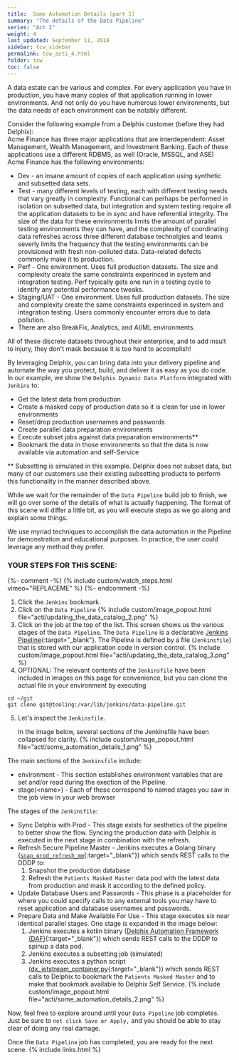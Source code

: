 ```yaml
---
title:  Some Automation Details (part 1)
summary: "The details of the Data Pipeline"
series: "Act I"
weight: 4
last_updated: September 11, 2018
sidebar: tcw_sidebar
permalink: tcw_acti_4.html
folder: tcw
toc: false
---
```


A data estate can be various and complex. For every application you have in production, you have many copies of that application running in lower environments.
And not only do you have numerous lower environments, but the data needs of each environment can be notably different.

Consider the following example from a Delphix customer (before they had Delphix):  
Acme Finance has three major applications that are interdependent: Asset Management, Wealth Management, and Investment Banking. Each of these applications use a different RDBMS, as well (Oracle, MSSQL, and ASE)
Acme Finance has the following environments:
* Dev - an insane amount of copies of each application using synthetic and subsetted data sets.
* Test - many different levels of testing, each with different testing needs that vary greatly in complexity. Functional can perhaps be performed in isolation on subsetted data,
but integration and system testing require all the application datasets to be in sync and have referential integrity.
The size of the data for these environments limits the amount of parallel testing environments they can have, 
and the complexity of coordinating data refreshes across three different database technolgies and teams severly limits
the frequency that the testing environments can be provisioned with fresh non-polluted data. Data-related defects commonly make it to production.
* Perf - One environment. Uses full production datasets. The size and complexity create the same
constraints experinced in system and integration testing. Perf typically gets one run in a testing cycle to identify any potential performance tweaks.
* Staging/UAT - One environment. Uses full production datasets. The size and complexity create the same
constraints experinced in system and integration testing. Users commonly encounter errors due to data pollution.
* There are also BreakFix, Analytics, and AI/ML environments.

All of these discrete datasets throughout their enterprise, and to add insult to injury, they don't mask because it is too hard to accomplish!

By leveraging Delphix, you can bring data into your delivery pipeline and automate the way you protect, build, and deliver it as easy as you do code. 
In our example, we show the `Delphix Dynamic Data Platform` integrated with `Jenkins` to:

* Get the latest data from production
* Create a masked copy of production data so it is clean for use in lower environments
* Reset/drop production usernames and passwords
* Create parallel data preparation environments
* Execute subset jobs against data preparation environments**
* Bookmark the data in those environments so that the data is now available via automation and self-Service

** Subsetting is simulated in this example. Delphix does not subset data,
but many of our customers use their existing subsetting products to perform this functionality in the manner described above.

While we wait for the remainder of the `Data Pipeline` build job to finish, we will go over some of the details of what is actually happening.
The format of this scene will differ a little bit, as you will execute steps as we go along and explain some things.

We use myriad techniques to accomplish the data automation in the Pipeline for demonstration and educational purposes.
In practice, the user could leverage any method they prefer. 

### YOUR STEPS FOR THIS SCENE:
{%- comment -%} {% include custom/watch_steps.html vimeo="REPLACEME" %} {%- endcomment -%}
1. Click the `Jenkins` bookmark. 
2. Click on the `Data Pipeline`
   {% include custom/image_popout.html file="acti/updating_the_data_catalog_2.png" %}
3. Click on the job at the top of the list.
This screen shows us the various stages of the `Data Pipeline`.
The `Data Pipeline` is a declarative [Jenkins Pipeline](https://jenkins.io/doc/book/pipeline/){:target="_blank"}.
The Pipeline is defined by a file (`Jenkinsfile`) that is stored with our application code in version control.
   {% include custom/image_popout.html file="acti/updating_the_data_catalog_3.png" %}
4. OPTIONAL: The relevant contents of the `Jenkinsfile` have been included in images on this page for convenience,
but you can clone the actual file in your environment by executing 
```
cd ~/git
git clone git@tooling:/var/lib/jenkins/data-pipeline.git
```
5. Let's inspect the `Jenkinsfile`.  
   
   In the image below, several sections of the Jenkinsfile have been collapsed for clarity.
   {% include custom/image_popout.html file="acti/some_automation_details_1.png" %}

The main sections of the `Jenkinsfile` include:

* environment - This section establishes environment variables that are set and/or read during the exection of the Pipeline.
* stage(&lt;name&gt;) - Each of these correspond to named stages you saw in the job view in your web browser 

The stages of the `Jenkinsfile`:
* Sync Delphix with Prod - This stage exists for aesthetics of the pipeline to better show the flow.
Syncing the production data with Delphix is executed in the next stage in combination with the refresh.
* Refresh Secure Pipeline Master - Jenkins executes a Golang binary ([`snap_prod_refresh_mm`](https://github.com/CloudSurgeon/snap_prod_refresh_mm){:target="_blank"}) which sends REST calls to the DDDP to:
   1. Snapshot the production database
   2. Refresh the `Patients Masked Master` data pod with the latest data from production and mask it according to the defined policy.
* Update Database Users and Passwords - This phase is a placeholder for where you could specify calls to 
any external tools you may have to reset application and database usernames and passwords.
* Prepare Data and Make Available For Use - This stage executes six near identical parallel stages.
One stage is expanded in the image below:
   1. Jenkins executes a kotlin binary ([Delphix Automation Framework (DAF)](https://github.com/delphix/automation-framework){:target="_blank"}) which sends REST calls to the DDDP to spinup a data pod.
   2. Jenkins executes a subsetting job (simulated)
   3. Jenkins executes a python script ([dx_jetstream_container.py](https://github.com/delphix/delphixpy-examples/blob/master/dx_jetstream_container.py){:target="_blank"}) which sends REST calls to Delphix to bookmark the `Patients Masked Master` and to make that bookmark available to Delphix Self Service.
  {% include custom/image_popout.html file="acti/some_automation_details_2.png" %}

Now, feel free to explore around until your `Data Pipeline` job completes.
Just be sure to `not click Save or Apply,` and you should be able to stay clear of doing any real damage.

Once the `Data Pipeline` job has completed, you are ready for the next scene.
{% include links.html %}